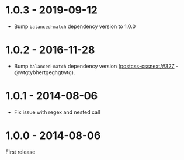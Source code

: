 # 1.0.3 - 2019-09-12

- Bump `balanced-match` dependency version to 1.0.0

# 1.0.2 - 2016-11-28

- Bump `balanced-match` dependency version
([postcss-cssnext/#327](https://github.com/MoOx/postcss-cssnext/issues/327) - @wtgtybhertgeghgtwtg).

# 1.0.1 - 2014-08-06

* Fix issue with regex and nested call

# 1.0.0 - 2014-08-06

First release
